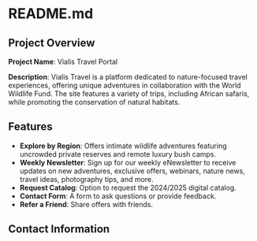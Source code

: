 # README.md

## Project Overview

**Project Name**: Vialis Travel Portal

**Description**: Vialis Travel is a platform dedicated to nature-focused travel experiences, offering unique adventures in collaboration with the World Wildlife Fund. The site features a variety of trips, including African safaris, while promoting the conservation of natural habitats.

## Features

-   **Explore by Region**: Offers intimate wildlife adventures featuring uncrowded private reserves and remote luxury bush camps.
-   **Weekly Newsletter**: Sign up for our weekly eNewsletter to receive updates on new adventures, exclusive offers, webinars, nature news, travel ideas, photography tips, and more.
-   **Request Catalog**: Option to request the 2024/2025 digital catalog.
-   **Contact Form**: A form to ask questions or provide feedback.
-   **Refer a Friend**: Share offers with friends.

## Contact Information
